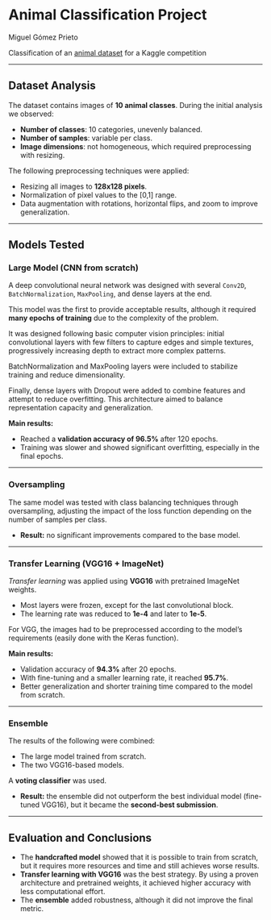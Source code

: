 # Animal Classification Project
Miguel Gómez Prieto

Classification of an [animal dataset](https://www.kaggle.com/datasets/miguelxp/animalprediction) for a Kaggle competition  

---

## Dataset Analysis  
The dataset contains images of **10 animal classes**. During the initial analysis we observed:  
- **Number of classes**: 10 categories, unevenly balanced.  
- **Number of samples**: variable per class.  
- **Image dimensions**: not homogeneous, which required preprocessing with resizing.  

The following preprocessing techniques were applied:  
- Resizing all images to **128x128 pixels**.  
- Normalization of pixel values to the [0,1] range.  
- Data augmentation with rotations, horizontal flips, and zoom to improve generalization.  

---

## Models Tested  

### Large Model (CNN from scratch)  
A deep convolutional neural network was designed with several `Conv2D`, `BatchNormalization`, `MaxPooling`, and dense layers at the end.  

This model was the first to provide acceptable results, although it required **many epochs of training** due to the complexity of the problem.  

It was designed following basic computer vision principles: initial convolutional layers with few filters to capture edges and simple textures, progressively increasing depth to extract more complex patterns.  

BatchNormalization and MaxPooling layers were included to stabilize training and reduce dimensionality.  

Finally, dense layers with Dropout were added to combine features and attempt to reduce overfitting. This architecture aimed to balance representation capacity and generalization.  

**Main results:**  
- Reached a **validation accuracy of 96.5%** after 120 epochs.  
- Training was slower and showed significant overfitting, especially in the final epochs.  

---

### Oversampling  
The same model was tested with class balancing techniques through oversampling, adjusting the impact of the loss function depending on the number of samples per class.  
- **Result:** no significant improvements compared to the base model.  

---

### Transfer Learning (VGG16 + ImageNet)  
*Transfer learning* was applied using **VGG16** with pretrained ImageNet weights.  
- Most layers were frozen, except for the last convolutional block.  
- The learning rate was reduced to **1e-4** and later to **1e-5**.  

For VGG, the images had to be preprocessed according to the model’s requirements (easily done with the Keras function).  

**Main results:**  
- Validation accuracy of **94.3%** after 20 epochs.  
- With fine-tuning and a smaller learning rate, it reached **95.7%**.  
- Better generalization and shorter training time compared to the model from scratch.  

---

### Ensemble  
The results of the following were combined:  
- The large model trained from scratch.  
- The two VGG16-based models.  

A **voting classifier** was used.  
- **Result:** the ensemble did not outperform the best individual model (fine-tuned VGG16), but it became the **second-best submission**.  

---

## Evaluation and Conclusions  
- The **handcrafted model** showed that it is possible to train from scratch, but it requires more resources and time and still achieves worse results.  
- **Transfer learning with VGG16** was the best strategy. By using a proven architecture and pretrained weights, it achieved higher accuracy with less computational effort.  
- The **ensemble** added robustness, although it did not improve the final metric.  
